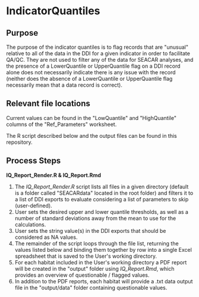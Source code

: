# IndicatorQuantiles

## Purpose

The purpose of the indicator quantiles is to flag records that are "unusual" relative to all of the data in the DDI for a given indicator in order to facilitate QA/QC. 
They are not used to filter any of the data for SEACAR analyses, and the presence of a LowerQuantile or UpperQuantile flag on a DDI record 
alone does not necessarily indicate there is any issue with the record (neither does the absence of a LowerQuantile or UpperQuantile flag 
necessarily mean that a data record is correct).

## Relevant file locations

Current values can be found in the "LowQuantile" and "HighQuantile" columns of the "Ref_Parameters" worksheet.

The R script described below and the output files can be found in this repository.

## Process Steps

**IQ_Report_Render.R & IQ_Report.Rmd**  

1.  The *IQ_Report_Render.R* script lists all files in a given directory (default is a folder called "SEACARdata" located in the root folder) 
and filters it to a list of DDI exports to evaluate considering a list of parameters to skip (user-defined).  
2.  User sets the desired upper and lower quantile thresholds, as well as a number of standard deviations away from the mean to use for the calculations.  
3.  User sets the string value(s) in the DDI exports that should be considered as NA values.  
4.  The remainder of the script loops through the file list, returning the values listed below and binding them together by row into a 
single Excel spreadsheet that is saved to the User's working directory.  
5.  For each habitat included in the User's working directory a PDF report will be created in the "output" folder using *IQ_Report.Rmd*,
which provides an overview of questionable / flagged values.  
6.  In addition to the PDF reports, each habitat will provide a .txt data output file in the "output/data" folder containing questionable values.
